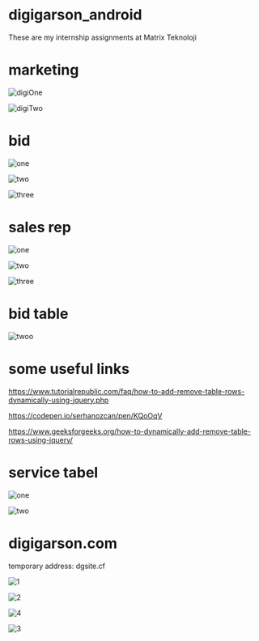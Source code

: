# digigarson_android
These are my internship assignments at Matrix Teknoloji

# marketing

![digiOne](https://user-images.githubusercontent.com/71151015/118657724-64719280-b7f4-11eb-8da7-6e391970135a.PNG)

![digiTwo](https://user-images.githubusercontent.com/71151015/118657747-689db000-b7f4-11eb-842f-367cde0f257f.PNG)

# bid

![one](https://user-images.githubusercontent.com/71151015/119464248-35ef3c80-bd4b-11eb-9bad-744b81f32a24.PNG)

![two](https://user-images.githubusercontent.com/71151015/119464262-38ea2d00-bd4b-11eb-9527-0c979c7649a3.PNG)

![three](https://user-images.githubusercontent.com/71151015/119464267-3ab3f080-bd4b-11eb-897b-eef3c5008111.PNG)

# sales rep

![one](https://user-images.githubusercontent.com/71151015/119950007-1b170500-bfa3-11eb-909b-6ec021fa59e8.PNG)

![two](https://user-images.githubusercontent.com/71151015/119950041-25390380-bfa3-11eb-9bd0-6046a714103d.PNG)

![three](https://user-images.githubusercontent.com/71151015/119950052-2702c700-bfa3-11eb-8308-18705b6c4482.PNG)

# bid table

![twoo](https://user-images.githubusercontent.com/71151015/119951021-2d457300-bfa4-11eb-9f41-ffe50082b210.PNG)

# some useful links

https://www.tutorialrepublic.com/faq/how-to-add-remove-table-rows-dynamically-using-jquery.php

https://codepen.io/serhanozcan/pen/KQoOqV

https://www.geeksforgeeks.org/how-to-dynamically-add-remove-table-rows-using-jquery/

# service tabel

![one](https://user-images.githubusercontent.com/71151015/120332760-b851a080-c2f7-11eb-88b3-f677568a413b.PNG)

![two](https://user-images.githubusercontent.com/71151015/120332808-c3a4cc00-c2f7-11eb-9088-192141609afe.PNG)

# digigarson.com

temporary address:  dgsite.cf

![1](https://user-images.githubusercontent.com/71151015/132489860-be4cf82e-6b87-4122-b6d8-10dc01cb69ba.PNG)

![2](https://user-images.githubusercontent.com/71151015/132489889-08193b43-7129-41da-9c46-369c95d7c7eb.PNG)

![4](https://user-images.githubusercontent.com/71151015/132489906-90309a71-1d1f-4b76-b3aa-a52e81dc6faa.PNG)

![3](https://user-images.githubusercontent.com/71151015/132489920-ada6346b-6eda-463d-8140-0cc25ed2aa7d.PNG) 
